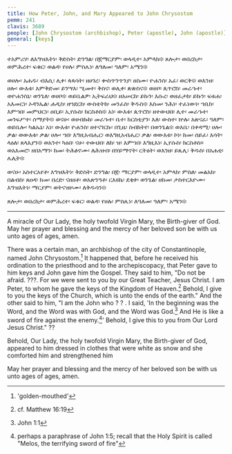 ```yaml
---
title: How Peter, John, and Mary Appeared to John Chrysostom
pemm: 241
clavis: 3689
people: [John Chrysostom (archbishop), Peter (apostle), John (apostle)]
general: [keys]
---
```

ተአምሪሃ፡ ለእግዝእትነ፡ ቅድስት፡ ድንግል፡ በ፪ማርያም፡ ወላዲተ፡ አምላክ፨ ጸሎታ፡ ወበረከታ፡ ወምሕረተ፡ ፍቁር፡ ወልዳ፡ የሀሉ፡ ምስሌነ፡ ለዓለመ፡ ዓለም፡ አሜን፨

ወሀሎ፡ አሐዱ፡ ብእሲ፡ ሊቀ፡ ጳጳሳት፡ ዘሀገረ፡ ቍስጥንጥንያ፡ ዘስሙ፡ ዮሐንስ፡ አፈ፡ ወርቅ፨ ወእንዘ፡ ሀሎ፡ ውእቱ፡ እምቅድመ፡ ይንሣእ፡ ሢመተ፡ ቅስና፡ ወሊቀ፡ ጵጵስና፨ ወሀቦ፡ ጴጥሮስ፡ መራኁተ፡ ወዮሐንስኒ፡ ወንጌለ፡ ወሀቦ፨ ወይቤልዎ፡ ኢትፍራህ፨ ዘአሠርከ፡ ይኩን፡ እሱረ፡ ወዘፈታከ፡ ይኩን፡ ፍቱሐ፡ አእመርነ፡ ኦዳንኤል፡ ሐዲስ፡ ዘኀደርከ፡ ውስቴትከ፡ መንፈስ፡ ቅዱስ፨ እስመ፡ ንሕነ፡ ተፈነውነ፡ ኀቤከ፡ እምኀበ፡ መምህርነ፡ ዐቢይ፡ ኢየሱስ፡ ክርስቶስ፨ አነ፡ ውእቱ፡ ጴጥሮስ፡ ዘተውህበ፡ ሊተ፡ መራኁተ፡ መንፍሥተ፡ ሰማያት፨ ወናሁ፡ ወሀብኩከ፡ መራኁተ፡ ቤተ፡ ክርስቲያን፡ እለ፡ ውስተ፡ ኵሉ፡ አጽናፈ፡ ዓለም፡ ወይቤሎ፡ ካልኡኒ፡ አነ፡ ውእቱ፡ ዮሐንስ፡ ዘተናገርኩ፡ በጊዜ፡ ስብከትየ፡ በወንጌል፨ ወእቤ፡ በቀዳሚ፡ ሀሎ፡ ቃል፡ ወውእቱ፡ ቃል፡ ሀሎ፡ ኀበ፡ እግዚአብሔር፡ ወእግዚአብሔር፡ ቃል፡ ወውእቱ፡ ኮነ፡ ከመ፡ ሰይፈ፡ እሳት፡ ላዕለ፡ ጸላእያን፨ ወአንተ፡ ካዕበ፡ ናሁ፡ ተውህበ፡ ለከ፡ ዝ፡ እምኀበ፡ እግዚእነ፡ ኢየሱስ፡ ክርስቶስ። ወአእመሮ፡ ዘበአማን፡ ከመ፡ ትሕፅኖሙ፡ ለሕዝብ፡ በሃይማኖት፡ ርትዕት፡ ወእንዘ፡ ይጼሊ፡ ቅዱስ፡ በአሐቲ፡ ሌሊት፨

ወናሁ፡ አስተርአየቶ፡ እግዝእትነ፡ ቅድስት፡ ድንግል፡ በ፪፡ ማርያም፡ ወላዲተ፡ አምላክ፡ ምስለ፡ መልአክ፡ በልብስ፡ ጸዐዳ፡ ከመ፡ በረድ፡ ናዘዘቶ፡ ወአጽንዓቶ፡ ርእዩኬ፡ ደቂቀ፡ ወንጌል፡ ዘከመ፡ ታስተርእዮሙ፡ እግዝእትነ፡ ማርያም፡ ወትናዝዞሙ፡ ለቅዱሳን፨

ጸሎታ፡ ወበረከታ፡ ወምሕረተ፡ ፍቁር፡ ወልዳ፡ የሀሉ፡ ምስሌነ፡ ለዓለመ፡ ዓለም፡ አሜን፨

----

A miracle of Our Lady, the holy twofold Virgin Mary, the Birth-giver of God. May her prayer and blessing and the mercy of her beloved son be with us unto ages of ages, amen.

There was a certain man, an archbishop of the city of Constantinople, named John Chrysostom.[^1] It happened that, before he received his ordination to the priesthood and to the archepiscopacy, that Peter gave to him keys and John gave him the Gospel. They said to him, "Do not be afraid. ???. For we were sent to you by our Great Teacher, Jesus Christ. I am Peter, to whom he gave the keys of the Kingdom of Heaven.[^2] Behold, I give to you the keys of the Church, which is unto the ends of the earth." And the other said to him, "I am the John who ? ? . I said, 'In the beginning was the Word, and the Word was with God, and the Word was God.[^3] And He is like a sword of fire against the enemy.[^4]' Behold, I give this to you from Our Lord Jesus Christ." ??

Behold, Our Lady, the holy twofold Virgin Mary, the Birth-giver of God, appeared to him dressed in clothes that were white as snow and she comforted him and strengthened him

May her prayer and blessing and the mercy of her beloved son be with us unto ages of ages, amen.

[^1]: 'golden-mouthed'
[^2]: cf. Matthew 16:19
[^3]: John 1:1
[^4]: perhaps a paraphrase of John 1:5; recall that the Holy Spirit is called "Melos, the terrifying sword of fire"